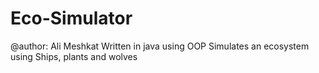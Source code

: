 # Eco-Simulator
@author: Ali Meshkat 
Written in java using OOP
Simulates an ecosystem using Ships, plants and wolves
